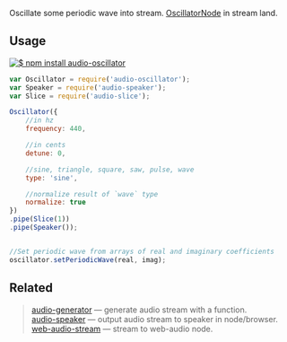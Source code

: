 Oscillate some periodic wave into stream. [OscillatorNode](http://webaudio.github.io/web-audio-api/#the-oscillatornode-interface) in stream land.

## Usage

[![$ npm install audio-oscillator](http://nodei.co/npm/audio-oscillator.png?mini=true)](http://npmjs.org/package/audio-oscillator)

```js
var Oscillator = require('audio-oscillator');
var Speaker = require('audio-speaker');
var Slice = require('audio-slice');

Oscillator({
	//in hz
	frequency: 440,

	//in cents
	detune: 0,

	//sine, triangle, square, saw, pulse, wave
	type: 'sine',

	//normalize result of `wave` type
	normalize: true
})
.pipe(Slice(1))
.pipe(Speaker());


//Set periodic wave from arrays of real and imaginary coefficients
oscillator.setPeriodicWave(real, imag);
```

## Related

> [audio-generator](https://github.com/audio-lab/audio-generator) — generate audio stream with a function.<br/>
> [audio-speaker](https://github.com/audio-lab/audio-speaker) — output audio stream to speaker in node/browser.<br/>
> [web-audio-stream](https://github.com/audio-lab/web-audio-stream) — stream to web-audio node.<br/>
